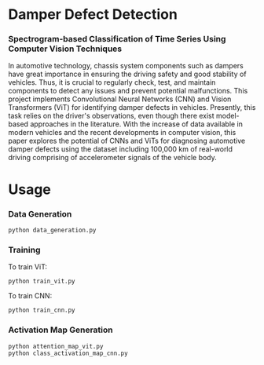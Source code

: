 # Damper Defect Detection

### Spectrogram-based Classification of Time Series Using Computer Vision Techniques

In automotive technology, chassis system components such as dampers have great importance in ensuring the driving safety and good stability of vehicles. Thus, it is crucial to regularly check, test, and maintain components to detect any issues and prevent potential malfunctions. This project implements Convolutional Neural Networks (CNN) and Vision Transformers (ViT) for identifying damper defects in vehicles. Presently, this task relies on the driver's observations, even though there exist model-based approaches in the literature. With the increase of data available in modern vehicles and the recent developments in computer vision, this paper explores the potential of CNNs and ViTs for diagnosing automotive damper defects using the dataset including 100,000 km of real-world driving comprising of accelerometer signals of the vehicle body.

# Usage
### Data Generation


    python data_generation.py
### Training
To train ViT:

    python train_vit.py
To train CNN:

    python train_cnn.py

### Activation Map Generation


    python attention_map_vit.py
    python class_activation_map_cnn.py
